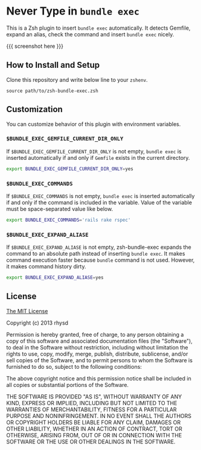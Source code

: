 Never Type in `bundle exec`
========================

This is a Zsh plugin to insert `bundle exec` automatically.  It detects Gemfile, expand an alias, check the command and insert `bundle exec` nicely.

{{{ screenshot here }}}


## How to Install and Setup

Clone this repository and write below line to your `zshenv`.

```
source path/to/zsh-bundle-exec.zsh
```

## Customization

You can customize behavior of this plugin with environment variables.

### `$BUNDLE_EXEC_GEMFILE_CURRENT_DIR_ONLY`

If `$BUNDLE_EXEC_GEMFILE_CURRENT_DIR_ONLY` is not empty, `bundle exec` is inserted automatically if and only if `Gemfile` exists in the current directory.

```sh
export BUNDLE_EXEC_GEMFILE_CURRENT_DIR_ONLY=yes
```

### `$BUNDLE_EXEC_COMMANDS`

If `$BUNDLE_EXEC_COMMANDS` is not empty, `bundle exec` is inserted automatically if and only if the command is included in the variable.
Value of the variable must be space-separated value like below.

```sh
export BUNDLE_EXEC_COMMANDS='rails rake rspec'
```

### `$BUNDLE_EXEC_EXPAND_ALIASE`

If `$BUNDLE_EXEC_EXPAND_ALIASE` is not empty, zsh-bundle-exec expands the command to an absolute path instead of inserting `bundle exec`.
It makes command execution faster because `bundle` command is not used.  However, it makes command history dirty.

```sh
export BUNDLE_EXEC_EXPAND_ALIASE=yes
```

## License

[The MIT License](http://opensource.org/licenses/MIT)

Copyright (c) 2013 rhysd

Permission is hereby granted, free of charge, to any person obtaining a copy
of this software and associated documentation files (the "Software"), to deal
in the Software without restriction, including without limitation the rights
to use, copy, modify, merge, publish, distribute, sublicense, and/or sell
copies of the Software, and to permit persons to whom the Software is
furnished to do so, subject to the following conditions:

The above copyright notice and this permission notice shall be included in
all copies or substantial portions of the Software.

THE SOFTWARE IS PROVIDED "AS IS", WITHOUT WARRANTY OF ANY KIND, EXPRESS OR
IMPLIED, INCLUDING BUT NOT LIMITED TO THE WARRANTIES OF MERCHANTABILITY,
FITNESS FOR A PARTICULAR PURPOSE AND NONINFRINGEMENT. IN NO EVENT SHALL THE
AUTHORS OR COPYRIGHT HOLDERS BE LIABLE FOR ANY CLAIM, DAMAGES OR OTHER
LIABILITY, WHETHER IN AN ACTION OF CONTRACT, TORT OR OTHERWISE, ARISING FROM,
OUT OF OR IN CONNECTION WITH THE SOFTWARE OR THE USE OR OTHER DEALINGS IN
THE SOFTWARE.
